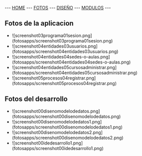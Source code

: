  --- [HOME](docs/README.md) --- [FOTOS](docs/READMEFOTOS.md) --- [DISEÑO](docs/READMEDISENO.md) --- [MODULOS](READMEMENU.md) ---

## Fotos de la aplicacion

* ![screenshot03programa01sesion.png] (fotosapps/screenshot03programa01sesion.png)
* ![screenshot04entidades03usuarios.png] (fotosapps/screenshot04entidades03usuarios.png)
* ![screenshot04entidades04sedes-o-aulas.png] (fotosapps/screenshot04entidades04sedes-o-aulas.png)
* ![screenshot04entidades05cursosadministrar.png] (fotosapps/screenshot04entidades05cursosadministrar.png)
* ![screenshot05procesos04registrar.png] (fotosapps/screenshot05procesos04registrar.png)

## Fotos del desarrollo

* ![screenshot00disenomodelodedatos.png] (fotosapps/screenshot00disenomodelodedatos.png)
* ![screenshot00disenomodelodedatos1.png] (fotosapps/screenshot00disenomodelodedatos1.png)
* ![screenshot00disenomodelodedatos2.png] (fotosapps/screenshot00disenomodelodedatos2.png)
* ![screenshot00idedesarrollo1.png] (fotosapps/screenshot00idedesarrollo1.png)
